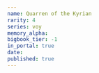 ```yaml
---
name: Quarren of the Kyrian
rarity: 4
series: voy
memory_alpha:
bigbook_tier: -1
in_portal: true
date:
published: true
---
```



